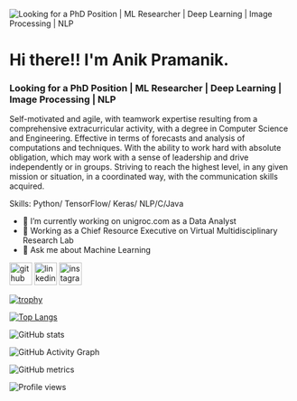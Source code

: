 ![Looking for a PhD Position | ML Researcher | Deep Learning | Image Processing | NLP](https://scontent.fdac7-1.fna.fbcdn.net/v/t1.6435-9/75557527_2577545495808120_3735895977219850240_n.jpg?_nc_cat=101&ccb=1-7&_nc_sid=174925&_nc_eui2=AeH45uMCx11RbCdUSjJ-rQRSe4JkvGrIFEd7gmS8asgURzftz2uL4s4C7kJg78g8uC-PaPymKnTbv7SLLPqNh-JM&_nc_ohc=UB6vGiCEAPQAX86KMeX&_nc_ht=scontent.fdac7-1.fna&oh=00_AT8LRxPzF6QntjBl5lKdnOpEZSEgRFfhTZAMDBXuZ4xwsA&oe=633188EA)

# Hi there!! I'm Anik Pramanik. 
### Looking for a PhD Position | ML Researcher | Deep Learning | Image Processing | NLP
Self-motivated and agile, with teamwork expertise resulting from a comprehensive extracurricular activity, with a degree in Computer Science and Engineering. 
Effective in terms of forecasts and analysis of computations and techniques. With the ability to work hard with absolute obligation, which may work with a sense of leadership and drive independently or in groups.
Striving to reach the highest level, in any given mission or situation, in a coordinated way, with the communication skills acquired.

Skills: Python/ TensorFlow/ Keras/ NLP/C/Java

- 🔭 I’m currently working on unigroc.com as a Data Analyst
- 🔎 Working as a Chief Resource Executive on Virtual Multidisciplinary Research Lab 
- 💬 Ask me about Machine Learning  


[<img src='https://cdn.jsdelivr.net/npm/simple-icons@3.0.1/icons/github.svg' alt='github' height='40'>](https://github.com/anikpk)  [<img src='https://cdn.jsdelivr.net/npm/simple-icons@3.0.1/icons/linkedin.svg' alt='linkedin' height='40'>](https://www.linkedin.com/in/anik-pramanik9495/)  [<img src='https://cdn.jsdelivr.net/npm/simple-icons@3.0.1/icons/instagram.svg' alt='instagram' height='40'>](https://www.instagram.com/hey__its_anik_pk/)


[![trophy](https://github-profile-trophy.vercel.app/?username=anikpk)](https://github.com/ryo-ma/github-profile-trophy)

[![Top Langs](https://github-readme-stats.vercel.app/api/top-langs/?username=anikpk)](https://github.com/anuraghazra/github-readme-stats)

![GitHub stats](https://github-readme-stats.vercel.app/api?username=anikpk&show_icons=true)  

![GitHub Activity Graph](https://activity-graph.herokuapp.com/graph?username=anikpk)  

![GitHub metrics](https://metrics.lecoq.io/anikpk)  

![Profile views](https://gpvc.arturio.dev/anikpk)  
